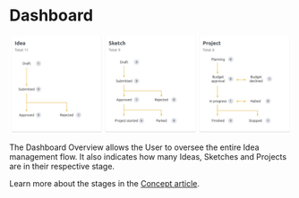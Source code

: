 # Dashboard
![Dashboard](img/dashboard.jpg)

The Dashboard Overview allows the User to oversee the entire Idea management flow. It also indicates how many Ideas, Sketches and Projects are in their respective stage.

Learn more about the stages in the [Concept article](idea_management_concept.md).
